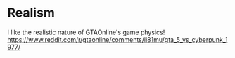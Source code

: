 # Realism

I like the realistic nature of GTAOnline's game physics! https://www.reddit.com/r/gtaonline/comments/li81mu/gta_5_vs_cyberpunk_1977/


